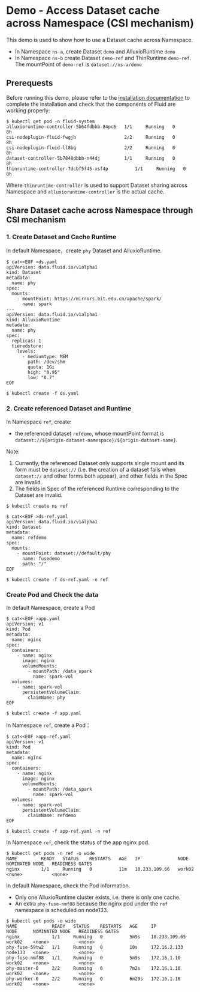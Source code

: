 # Demo - Access Dataset cache across Namespace (CSI mechanism)
This demo is used to show how to use a Dataset cache across Namespace.
- In Namespace `ns-a`, create Dataset `demo` and AlluxioRuntime `demo`
- In Namespace `ns-b` create Dataset `demo-ref` and ThinRuntime `demo-ref`. The mountPoint of `demo-ref` is `dataset://ns-a/demo`
 
## Prerequests
Before running this demo, please refer to the [installation documentation](../userguide/install.md) to complete the installation and check that the components of Fluid are working properly:
```shell
$ kubectl get pod -n fluid-system
alluxioruntime-controller-5b64fdbbb-84pc6   1/1     Running   0          8h
csi-nodeplugin-fluid-fwgjh                  2/2     Running   0          8h
csi-nodeplugin-fluid-ll8bq                  2/2     Running   0          8h
dataset-controller-5b7848dbbb-n44dj         1/1     Running   0          8h
thinruntime-controller-7dcbf5f45-xsf4p          1/1     Running   0          8h
```

Where `thinruntime-controller` is used to support Dataset sharing across Namespace and `alluxioruntime-controller` is the actual cache.

## Share Dataset cache across Namespace through CSI mechanism 
###  1. Create Dataset and Cache Runtime

In default Namespace，create `phy` Dataset and AlluxioRuntime.
```shell
$ cat<<EOF >ds.yaml
apiVersion: data.fluid.io/v1alpha1
kind: Dataset
metadata:
  name: phy
spec:
  mounts:
    - mountPoint: https://mirrors.bit.edu.cn/apache/spark/
      name: spark
---
apiVersion: data.fluid.io/v1alpha1
kind: AlluxioRuntime
metadata:
  name: phy
spec:
  replicas: 1
  tieredstore:
    levels:
      - mediumtype: MEM
        path: /dev/shm
        quota: 1Gi
        high: "0.95"
        low: "0.7"
EOF

$ kubectl create -f ds.yaml
```

### 2. Create referenced Dataset and Runtime
In Namespace `ref`, create:
- the referenced dataset `refdemo`, whose mountPoint format is `dataset://${origin-dataset-namespace}/${origin-dataset-name}`.

Note:
1. Currently, the referenced Dataset only supports single mount and its form must be `dataset://` (i.e. the creation of a dataset fails when `dataset://` and other forms both appear), and other fields in the Spec are invalid.
2. The fields in Spec of the referenced Runtime corresponding to the Dataset are invalid.
```shell
$ kubectl create ns ref

$ cat<<EOF >ds-ref.yaml
apiVersion: data.fluid.io/v1alpha1
kind: Dataset
metadata:
  name: refdemo
spec:
  mounts:
    - mountPoint: dataset://default/phy
      name: fusedemo
      path: "/"
EOF

$ kubectl create -f ds-ref.yaml -n ref
```

### Create Pod and Check the data

In default Namespace, create a Pod

```shell
$ cat<<EOF >app.yaml
apiVersion: v1
kind: Pod
metadata:
  name: nginx
spec:
  containers:
    - name: nginx
      image: nginx
      volumeMounts:
        - mountPath: /data_spark
          name: spark-vol
  volumes:
    - name: spark-vol
      persistentVolumeClaim:
        claimName: phy
EOF

$ kubectl create -f app.yaml
```


In Namespace `ref`, create a Pod：

```shell
$ cat<<EOF >app-ref.yaml
apiVersion: v1
kind: Pod
metadata:
  name: nginx
spec:
  containers:
    - name: nginx
      image: nginx
      volumeMounts:
        - mountPath: /data_spark
          name: spark-vol
  volumes:
    - name: spark-vol
      persistentVolumeClaim:
        claimName: refdemo
EOF

$ kubectl create -f app-ref.yaml -n ref
```

In Namespace `ref`, check the status of the app nginx pod.
```shell
$ kubectl get pods -n ref -o wide
NAME         READY   STATUS    RESTARTS   AGE   IP              NODE      NOMINATED NODE   READINESS GATES
nginx        1/1     Running   0          11m   10.233.109.66   work02    <none>           <none>
```

In default Namespace, check the Pod information.
- Only one AlluxioRuntime cluster exists, i.e. there is only one cache.
- An extra `phy-fuse-nmf88` because the nginx pod under the `ref` namespace is scheduled on node133.
```shell
$ kubectl get pods -o wide
NAME             READY   STATUS    RESTARTS   AGE     IP              NODE      NOMINATED NODE   READINESS GATES
nginx            1/1     Running   0          5m9s    10.233.109.65   work02    <none>           <none>
phy-fuse-59tw2   1/1     Running   0          10s     172.16.2.133    node133   <none>           <none>
phy-fuse-nmf88   1/1     Running   0          5m9s    172.16.1.10     work02    <none>           <none>
phy-master-0     2/2     Running   0          7m2s    172.16.1.10     work02    <none>           <none>
phy-worker-0     2/2     Running   0          6m29s   172.16.1.10     work02    <none>           <none>
```

